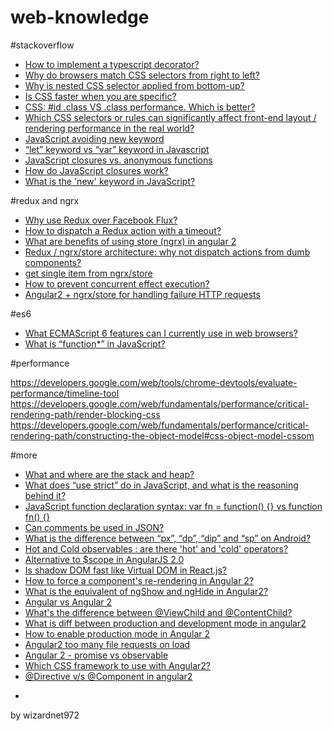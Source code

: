 # web-knowledge

#stackoverflow

* [How to implement a typescript decorator?](http://stackoverflow.com/questions/29775830/how-to-implement-a-typescript-decorator)
* [Why do browsers match CSS selectors from right to left?](http://stackoverflow.com/questions/5797014/why-do-browsers-match-css-selectors-from-right-to-left)
* [Why is nested CSS selector applied from bottom-up?](http://stackoverflow.com/questions/20131264/why-is-nested-css-selector-applied-from-bottom-up?noredirect=1&lq=1)
* [Is CSS faster when you are specific?](http://stackoverflow.com/questions/29421373/is-css-faster-when-you-are-specific?noredirect=1&lq=1)
* [CSS: #id .class VS .class performance. Which is better?](http://stackoverflow.com/questions/7623947/css-id-class-vs-class-performance-which-is-better?noredirect=1&lq=1)
* [Which CSS selectors or rules can significantly affect front-end layout / rendering performance in the real world?](http://stackoverflow.com/questions/12279544/which-css-selectors-or-rules-can-significantly-affect-front-end-layout-renderi?noredirect=1&lq=1)
* [JavaScript avoiding new keyword](http://stackoverflow.com/questions/24813533/javascript-avoiding-new-keyword?rq=1)
* [“let” keyword vs “var” keyword in Javascript](http://stackoverflow.com/questions/762011/let-keyword-vs-var-keyword-in-javascript?rq=1)
* [JavaScript closures vs. anonymous functions](http://stackoverflow.com/questions/12930272/javascript-closures-vs-anonymous-functions?rq=1)
* [How do JavaScript closures work?](http://stackoverflow.com/questions/111102/how-do-javascript-closures-work?rq=1)
* [What is the 'new' keyword in JavaScript?](http://stackoverflow.com/questions/1646698/what-is-the-new-keyword-in-javascript)

#redux and ngrx

* [Why use Redux over Facebook Flux?](http://stackoverflow.com/questions/32461229/why-use-redux-over-facebook-flux)
* [How to dispatch a Redux action with a timeout?](http://stackoverflow.com/questions/35411423/how-to-dispatch-a-redux-action-with-a-timeout)
* [What are benefits of using store (ngrx) in angular 2](http://stackoverflow.com/questions/37540225/what-are-benefits-of-using-store-ngrx-in-angular-2)
* [Redux / ngrx/store architecture: why not dispatch actions from dumb components?](http://stackoverflow.com/questions/37866740/redux-ngrx-store-architecture-why-not-dispatch-actions-from-dumb-components)
* [get single item from ngrx/store](http://stackoverflow.com/questions/38957510/get-single-item-from-ngrx-store)
* [How to prevent concurrent effect execution?](http://stackoverflow.com/questions/39635680/how-to-prevent-concurrent-effect-execution)
* [Angular2 + ngrx/store for handling failure HTTP requests](http://stackoverflow.com/questions/35384085/angular2-ngrx-store-for-handling-failure-http-requests)

#es6

* [What ECMAScript 6 features can I currently use in web browsers?](http://stackoverflow.com/questions/13355486/what-ecmascript-6-features-can-i-currently-use-in-web-browsers)
* [What is “function*” in JavaScript?](http://stackoverflow.com/questions/9620586/what-is-function-in-javascript)

#performance

https://developers.google.com/web/tools/chrome-devtools/evaluate-performance/timeline-tool
https://developers.google.com/web/fundamentals/performance/critical-rendering-path/render-blocking-css
https://developers.google.com/web/fundamentals/performance/critical-rendering-path/constructing-the-object-model#css-object-model-cssom

#more

* [What and where are the stack and heap?](http://stackoverflow.com/questions/79923/what-and-where-are-the-stack-and-heap)
* [What does “use strict” do in JavaScript, and what is the reasoning behind it?](http://stackoverflow.com/questions/1335851/what-does-use-strict-do-in-javascript-and-what-is-the-reasoning-behind-it)
* [JavaScript function declaration syntax: var fn = function() {} vs function fn() {}](http://stackoverflow.com/questions/336859/javascript-function-declaration-syntax-var-fn-function-vs-function-fn)
* [Can comments be used in JSON?](http://stackoverflow.com/questions/244777/can-comments-be-used-in-json)
* [What is the difference between “px”, “dp”, “dip” and “sp” on Android?](http://stackoverflow.com/questions/2025282/what-is-the-difference-between-px-dp-dip-and-sp-on-android)
* [Hot and Cold observables : are there 'hot' and 'cold' operators?](http://stackoverflow.com/questions/32190445/hot-and-cold-observables-are-there-hot-and-cold-operators)
* [Alternative to $scope in AngularJS 2.0](http://stackoverflow.com/questions/26921058/alternative-to-scope-in-angularjs-2-0)
* [Is shadow DOM fast like Virtual DOM in React.js?](http://stackoverflow.com/questions/36012239/is-shadow-dom-fast-like-virtual-dom-in-react-js)
* [How to force a component's re-rendering in Angular 2?](http://stackoverflow.com/questions/35105374/how-to-force-a-components-re-rendering-in-angular-2)
* [What is the equivalent of ngShow and ngHide in Angular2?](http://stackoverflow.com/questions/35578083/what-is-the-equivalent-of-ngshow-and-nghide-in-angular2)
* [Angular vs Angular 2](http://stackoverflow.com/questions/34114593/angular-vs-angular-2)
* [What's the difference between @ViewChild and @ContentChild?](http://stackoverflow.com/questions/34326745/whats-the-difference-between-viewchild-and-contentchild)
* [What is diff between production and development mode in angular2](http://stackoverflow.com/questions/34868810/what-is-diff-between-production-and-development-mode-in-angular2)
* [How to enable production mode in Angular 2](http://stackoverflow.com/questions/35721206/how-to-enable-production-mode-in-angular-2)
* [Angular2 too many file requests on load](http://stackoverflow.com/questions/35280582/angular2-too-many-file-requests-on-load)
* [Angular 2 - promise vs observable](http://stackoverflow.com/questions/37364973/angular-2-promise-vs-observable)
* [Which CSS framework to use with Angular2?](http://stackoverflow.com/questions/31634476/which-css-framework-to-use-with-angular2)
* [@Directive v/s @Component in angular2](http://stackoverflow.com/questions/32680244/directive-v-s-component-in-angular2)

-
by wizardnet972
